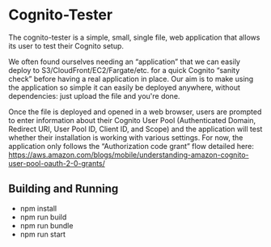 # Cognito-Tester

The cognito-tester is a simple, small, single file, web application that allows its user to test their Cognito setup. 

We often found ourselves needing an “application” that we can easily deploy to S3/CloudFront/EC2/Fargate/etc. for a quick Cognito “sanity check” before having a real application in place. Our aim is to make using the application so simple it can easily be deployed anywhere, without dependencies: just upload the file and you're done.

Once the file is deployed and opened in a web browser, users are prompted to enter information about their Cognito User Pool (Authenticated Domain, Redirect URI, User Pool ID, Client ID, and Scope) and the application will test whether their installation is working with various settings. For now, the application only follows the “Authorization code grant” flow detailed here: https://aws.amazon.com/blogs/mobile/understanding-amazon-cognito-user-pool-oauth-2-0-grants/


## Building and Running

* npm install
* npm run build
* npm run bundle
* npm run start
